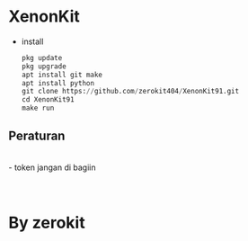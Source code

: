 # XenonKit

* install
  ```python
  pkg update
  pkg upgrade
  apt install git make
  apt install python
  git clone https://github.com/zerokit404/XenonKit91.git
  cd XenonKit91
  make run
  ```

<h2>Peraturan</h2><br>
<span><div>
  - token jangan di bagiin<br>
</div></span>
<br>
<br>


# By zerokit
